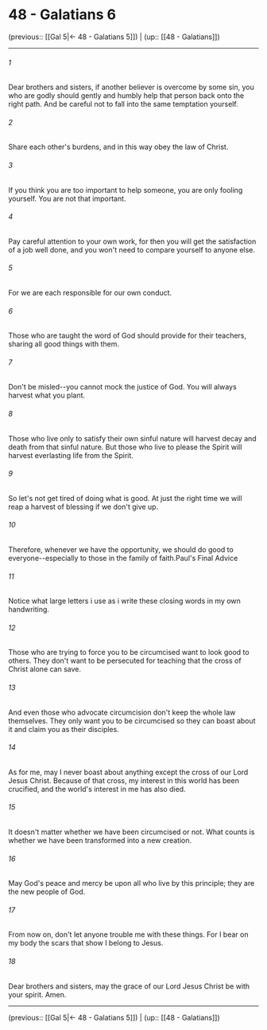 # 48 - Galatians 6

(previous:: [[Gal 5|← 48 - Galatians 5]]) | (up:: [[48 - Galatians]])

***


###### 1 
Dear brothers and sisters, if another believer is overcome by some sin, you who are godly should gently and humbly help that person back onto the right path. And be careful not to fall into the same temptation yourself. 

###### 2 
Share each other's burdens, and in this way obey the law of Christ. 

###### 3 
If you think you are too important to help someone, you are only fooling yourself. You are not that important. 

###### 4 
Pay careful attention to your own work, for then you will get the satisfaction of a job well done, and you won't need to compare yourself to anyone else. 

###### 5 
For we are each responsible for our own conduct. 

###### 6 
Those who are taught the word of God should provide for their teachers, sharing all good things with them. 

###### 7 
Don't be misled--you cannot mock the justice of God. You will always harvest what you plant. 

###### 8 
Those who live only to satisfy their own sinful nature will harvest decay and death from that sinful nature. But those who live to please the Spirit will harvest everlasting life from the Spirit. 

###### 9 
So let's not get tired of doing what is good. At just the right time we will reap a harvest of blessing if we don't give up. 

###### 10 
Therefore, whenever we have the opportunity, we should do good to everyone--especially to those in the family of faith.Paul's Final Advice 

###### 11 
Notice what large letters i use as i write these closing words in my own handwriting. 

###### 12 
Those who are trying to force you to be circumcised want to look good to others. They don't want to be persecuted for teaching that the cross of Christ alone can save. 

###### 13 
And even those who advocate circumcision don't keep the whole law themselves. They only want you to be circumcised so they can boast about it and claim you as their disciples. 

###### 14 
As for me, may I never boast about anything except the cross of our Lord Jesus Christ. Because of that cross, my interest in this world has been crucified, and the world's interest in me has also died. 

###### 15 
It doesn't matter whether we have been circumcised or not. What counts is whether we have been transformed into a new creation. 

###### 16 
May God's peace and mercy be upon all who live by this principle; they are the new people of God. 

###### 17 
From now on, don't let anyone trouble me with these things. For I bear on my body the scars that show I belong to Jesus. 

###### 18 
Dear brothers and sisters, may the grace of our Lord Jesus Christ be with your spirit. Amen.

***

(previous:: [[Gal 5|← 48 - Galatians 5]]) | (up:: [[48 - Galatians]])

